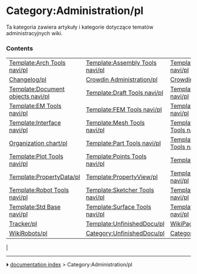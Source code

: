 # Category:Administration/pl
Ta kategoria zawiera artykuły i kategorie dotyczące tematów administracyjnych wiki.

### Contents

|     |     |     |
| --- | --- | --- |
| [Template:Arch Tools navi/pl](Template_Arch_Tools_navi/pl.md) | [Template:Assembly Tools navi/pl](Template_Assembly_Tools_navi/pl.md) | [Template:CAM Tools navi/pl](Template_CAM_Tools_navi/pl.md) |
| [Changelog/pl](Changelog/pl.md) | [Crowdin Administration/pl](Crowdin_Administration/pl.md) | [Crowdin Scripts/pl](Crowdin_Scripts/pl.md) |
| [Template:Document objects navi/pl](Template_Document_objects_navi/pl.md) | [Template:Draft Tools navi/pl](Template_Draft_Tools_navi/pl.md) | [Template:Drawing Tools navi/pl](Template_Drawing_Tools_navi/pl.md) |
| [Template:EM Tools navi/pl](Template_EM_Tools_navi/pl.md) | [Template:FEM Tools navi/pl](Template_FEM_Tools_navi/pl.md) | [Template:Image Tools navi/pl](Template_Image_Tools_navi/pl.md) |
| [Template:Interface navi/pl](Template_Interface_navi/pl.md) | [Template:Mesh Tools navi/pl](Template_Mesh_Tools_navi/pl.md) | [Template:OpenSCAD Tools navi/pl](Template_OpenSCAD_Tools_navi/pl.md) |
| [Organization chart/pl](Organization_chart/pl.md) | [Template:Part Tools navi/pl](Template_Part_Tools_navi/pl.md) | [Template:PartDesign Tools navi/pl](Template_PartDesign_Tools_navi/pl.md) |
| [Template:Plot Tools navi/pl](Template_Plot_Tools_navi/pl.md) | [Template:Points Tools navi/pl](Template_Points_Tools_navi/pl.md) | [Template:Powerdocnavi/pl](Template_Powerdocnavi/pl.md) |
| [Template:PropertyData/pl](Template_PropertyData/pl.md) | [Template:PropertyView/pl](Template_PropertyView/pl.md) | [Template:Raytracing Tools navi/pl](Template_Raytracing_Tools_navi/pl.md) |
| [Template:Robot Tools navi/pl](Template_Robot_Tools_navi/pl.md) | [Template:Sketcher Tools navi/pl](Template_Sketcher_Tools_navi/pl.md) | [Template:Start Tools navi/pl](Template_Start_Tools_navi/pl.md) |
| [Template:Std Base navi/pl](Template_Std_Base_navi/pl.md) | [Template:Surface Tools navi/pl](Template_Surface_Tools_navi/pl.md) | [Template:TechDraw Tools navi/pl](Template_TechDraw_Tools_navi/pl.md) |
| [Tracker/pl](Tracker/pl.md) | [Template:UnfinishedDocu/pl](Template_UnfinishedDocu/pl.md) | [WikiPages/pl](WikiPages/pl.md) |
| [WikiRobots/pl](WikiRobots/pl.md) | [Category:UnfinishedDocu/pl](Category_UnfinishedDocu/pl.md) | [Category:Wiki/pl](Category_Wiki/pl.md) |
|



---
⏵ [documentation index](../README.md) > Category:Administration/pl
